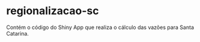 # regionalizacao-sc
Contém o código do Shiny App que realiza o cálculo das vazões para Santa Catarina.
